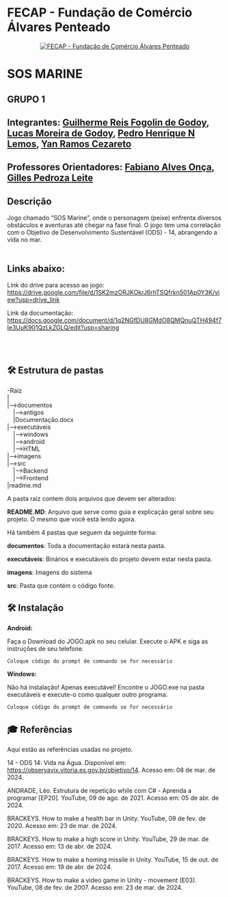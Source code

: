 # FECAP - Fundação de Comércio Álvares Penteado

<p align="center">
<a href= "https://www.fecap.br/"><img src="https://encrypted-tbn0.gstatic.com/images?q=tbn:ANd9GcRhZPrRa89Kma0ZZogxm0pi-tCn_TLKeHGVxywp-LXAFGR3B1DPouAJYHgKZGV0XTEf4AE&usqp=CAU" alt="FECAP - Fundação de Comércio Álvares Penteado" border="0"></a>
</p>

# SOS MARINE

## GRUPO 1

## Integrantes: <a href="https://www.linkedin.com/in/victorbarq/">Guilherme Reis Fogolin de Godoy</a>, <a href="https://www.linkedin.com/in/victorbarq/">Lucas Moreira de Godoy</a>, <a href="https://www.linkedin.com/in/victorbarq/">Pedro Henrique N Lemos</a>, <a href="https://www.linkedin.com/in/victorbarq/">Yan Ramos Cezareto</a>

## Professores Orientadores: <a href="https://www.linkedin.com/in/victorbarq/">Fabiano Alves Onça</a>, <a href="https://www.linkedin.com/in/victorbarq/">Gilles Pedroza Leite</a>

## Descrição

Jogo chamado “SOS Marine”, onde o personagem (peixe) enfrenta diversos obstáculos e aventuras até chegar na fase final. O jogo tem uma correlação com o Objetivo de Desenvolvimento Sustentável (ODS) - 14, abrangendo a vida no mar.
<br><br>
## Links abaixo:
Link do drive para acesso ao jogo: <https://drive.google.com/file/d/1SK2mzORJKOkrJ6rhTSQfrkn501Ap0Y3K/view?usp=drive_link>

Link da documentação: <https://docs.google.com/document/d/1q2NGfDU8GMdO8QMQnuQTH494f7Ie3UuK901QzLkZGLQ/edit?usp=sharing>

<br><br>

## 🛠 Estrutura de pastas

-Raiz<br>
|<br>
|-->documentos<br>
  &emsp;|-->antigos<br>
  &emsp;|Documentação.docx<br>
|-->executáveis<br>
  &emsp;|-->windows<br>
  &emsp;|-->android<br>
  &emsp;|-->HTML<br>
|-->imagens<br>
|-->src<br>
  &emsp;|-->Backend<br>
  &emsp;|-->Frontend<br>
|readme.md<br>

A pasta raiz contem dois arquivos que devem ser alterados:

<b>README.MD</b>: Arquivo que serve como guia e explicação geral sobre seu projeto. O mesmo que você está lendo agora.

Há também 4 pastas que seguem da seguinte forma:

<b>documentos</b>: Toda a documentação estará nesta pasta.

<b>executáveis</b>: Binários e executáveis do projeto devem estar nesta pasta.

<b>imagens</b>: Imagens do sistema

<b>src</b>: Pasta que contém o código fonte.

## 🛠 Instalação

<b>Android:</b>

Faça o Download do JOGO.apk no seu celular.
Execute o APK e siga as instruções de seu telefone.

```sh
Coloque código do prompt de comnando se for necessário
```

<b>Windows:</b>

Não há instalação! Apenas executável!
Encontre o JOGO.exe na pasta executáveis e execute-o como qualquer outro programa.

```sh
Coloque código do prompt de comnando se for necessário
```

## 🎓 Referências

Aqui estão as referências usadas no projeto.

14 - ODS 14: Vida na Água. Disponível em: https://observavix.vitoria.es.gov.br/objetivo/14. Acesso em: 08 de mar. de 2024.

ANDRADE, Léo. Estrutura de repetição while com C# - Aprenda a programar [EP20]. YouTube, 09 de ago. de 2021. Acesso em: 05 de abr. de 2024.

BRACKEYS. How to make a health bar in Unity. YouTube, 09 de fev. de 2020. Acesso em: 23 de mar. de 2024.

BRACKEYS. How to make a high score in Unity. YouTube, 29 de mar. de 2017. Acesso em: 13 de abr. de 2024.

BRACKEYS. How to make a homing missile in Unity. YouTube, 15 de out. de 2017. Acesso em: 19 de abr. de 2024.

BRACKEYS. How to make a video game in Unity - movement (E03). YouTube, 08 de fev. de 2007. Acesso em: 23 de mar. de 2024.

